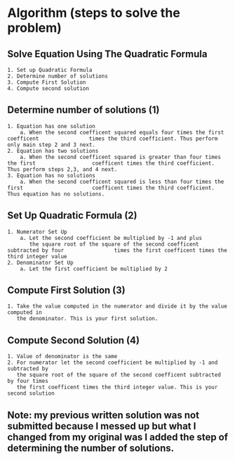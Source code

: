 # Algorithm (steps to solve the problem)

## Solve Equation Using The Quadratic Formula
	1. Set up Quadratic Formula
    2. Determine number of solutions
    3. Compute First Solution
    4. Compute second solution
    
## Determine number of solutions (1)
	1. Equation has one solution
    	a. When the second coefficent squared equals four times the first coefficent                times the third coefficient. Thus perform only main step 2 and 3 next.
    2. Equation has two solutions
        a. When the second coefficent squared is greater than four times the first                  coefficent times the third coefficient. Thus perform steps 2,3, and 4 next.
    3. Equation has no solutions
    	a. When the second coefficent squared is less than four times the first                      coefficent times the third coefficient. Thus equation has no solutions.
        

## Set Up Quadratic Formula (2)
	1. Numerator Set Up
    	a. Let the second coefficient be multiplied by -1 and plus
           the square root of the square of the second coefficent subtracted by four                times the first coefficent times the third integer value
    2. Denominator Set Up
    	a. Let the first coefficient be multiplied by 2

## Compute First Solution (3)
	1. Take the value computed in the numerator and divide it by the value computed in 
       the denominator. This is your first solution.
       
## Compute Second Solution (4)
	1. Value of denominator is the same
    2. For numerator let the second coefficient be multiplied by -1 and subtracted by
       the square root of the square of the second coefficent subtracted by four times
       the first coefficent times the third integer value. This is your second solution
       
## Note: my previous written solution was not submitted because I messed up but what I changed from my original was I added the step of determining the number of solutions.